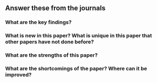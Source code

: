 ## Answer these from the journals

### What are the key findings?

### What is new in this paper? What is unique in this paper that other papers have not done before?

### What are the strengths of this paper?

### What are the shortcomings of the paper? Where can it be improved?
